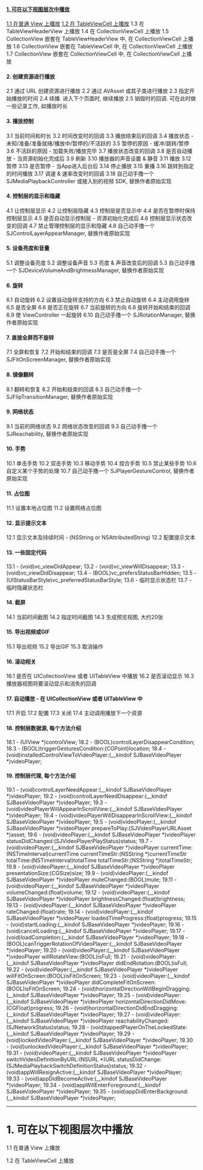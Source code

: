 #### <a href="#1-可在以下视图层次中播放-1">1. 可在以下视图层次中播放</a>
<a href="1-1在普通 View 上播放-1">1.1 在普通 View 上播放</a>
<a href="1-2在 TableViewCell 上播放-1">1.2 在 TableViewCell 上播放</a>
1.3 在 TableViewHeaderView 上播放
1.4 在 CollectionViewCell 上播放
1.5 CollectionView 嵌套在 TableViewHeaderView 中, 在 CollectionViewCell 上播放
1.6 CollectionView 嵌套在 TableViewCell 中, 在 CollectionViewCell 上播放
1.7 CollectionView 嵌套在 CollectionViewCell 中, 在 CollectionViewCell 上播放

#### 2. 创建资源进行播放
2.1 通过 URL 创建资源进行播放
2.2 通过 AVAsset 或其子类进行播放
2.3 指定开始播放的时间
2.4 续播. 进入下个页面时, 继续播放
2.5 销毁时的回调. 可在此时做一些记录工作, 如播放时长

#### 3. 播放控制
3.1 当前时间和时长
3.2 时间改变时的回调
3.3 播放结束后的回调
3.4 播放状态 - 未知/准备/准备就绪/播放中/暂停的/不活跃的
3.5 暂停的原因 - 缓冲/跳转/暂停
3.6 不活跃的原因 - 加载失败/播放完毕
3.7 播放状态改变的回调
3.8 是否自动播放 - 当资源初始化完成后
3.9 刷新 
3.10 播放器的声音设置 & 静音
3.11 播放
3.12 暂停
3.13 是否暂停 - 当App进入后台后
3.14 停止播放
3.15 重播
3.16 跳转到指定的时间播放
3.17 调速 & 速率改变时的回调
3.18 自己动手撸一个 SJMediaPlaybackController 或接入别的视频 SDK, 替换作者原始实现

#### 4. 控制层的显示和隐藏
4.1 让控制层显示
4.2 让控制层隐藏
4.3 控制层是否显示中
4.4 是否在暂停时保持控制层显示
4.5 是否自动显示控制层 - 资源初始化完成后
4.6 控制层显示状态改变的回调
4.7 禁止管理控制层的显示和隐藏
4.8 自己动手撸一个 SJControlLayerAppearManager, 替换作者原始实现

#### 5. 设备亮度和音量
5.1 调整设备亮度
5.2 调整设备声音
5.3 亮度 & 声音改变后的回调
5.3 自己动手撸一个 SJDeviceVolumeAndBrightnessManager, 替换作者原始实现

#### 6. 旋转
6.1 自动旋转
6.2 设置自动旋转支持的方向
6.3 禁止自动旋转
6.4 主动调用旋转
6.5 是否全屏
6.6 是否正在旋转
6.7 当前旋转的方向 
6.8 旋转开始和结束的回调
6.9 使 ViewController 一起旋转
6.10 自己动手撸一个 SJRotationManager, 替换作者原始实现

#### 7. 直接全屏而不旋转
7.1 全屏和恢复
7.2 开始和结束的回调
7.3 是否是全屏
7.4 自己动手撸一个 SJFitOnScreenManager, 替换作者原始实现

#### 8. 镜像翻转
8.1 翻转和恢复
8.2 开始和结束的回调
8.3  自己动手撸一个 SJFlipTransitionManager, 替换作者原始实现

#### 9. 网络状态
9.1 当前的网络状态
9.2 网络状态改变的回调
9.3 自己动手撸一个 SJReachability, 替换作者原始实现

#### 10. 手势
10.1 单击手势
10.2 双击手势
10.3 移动手势
10.4 捏合手势
10.5 禁止某些手势
10.6 自定义某个手势的处理
10.7 自己动手撸一个 SJPlayerGestureControl, 替换作者原始实现

#### 11. 占位图
11.1 设置本地占位图
11.2 设置网络占位图

#### 12. 显示提示文本
12.1 显示文本及持续时间 - (NSString or NSAttributedString)
12.2 配置提示文本

#### 13. 一些固定代码
13.1 - (void)vc_viewDidAppear; 
13.2 - (void)vc_viewWillDisappear;
13.3 - (void)vc_viewDidDisappear;
13.4 - (BOOL)vc_prefersStatusBarHidden;
13.5 - (UIStatusBarStyle)vc_preferredStatusBarStyle;
13.6 - 临时显示状态栏
13.7 - 临时隐藏状态栏

#### 14. 截屏
14.1 当前时间截图
14.2 指定时间截图
14.3 生成预览视图, 大约20张

#### 15. 导出视频或GIF
15.1 导出视频
15.2 导出GIF
15.3 取消操作

#### 16. 滚动相关
16.1 是否在 UICollectionView 或者 UITableView 中播放
16.2 是否滚动显示
16.3 播放器视图将要滚动显示和消失的回调

#### 17. 自动播放 - 在 UICollectionView 或者 UITableView 中
17.1 开启
17.2 配置
17.3 关闭
17.4 主动调用播放下一个资源

#### 18. 控制层数据源, 每个方法介绍
18.1 - (UIView *)controlView;
18.2 - (BOOL)controlLayerDisappearCondition;
18.3 - (BOOL)triggerGesturesCondition:(CGPoint)location;
18.4 - (void)installedControlViewToVideoPlayer:(__kindof SJBaseVideoPlayer *)videoPlayer;

#### 19. 控制层代理, 每个方法介绍
19.1 - (void)controlLayerNeedAppear:(__kindof SJBaseVideoPlayer *)videoPlayer;
19.2 - (void)controlLayerNeedDisappear:(__kindof SJBaseVideoPlayer *)videoPlayer;
19.3 - (void)videoPlayerWillAppearInScrollView:(__kindof SJBaseVideoPlayer *)videoPlayer;
19.4 - (void)videoPlayerWillDisappearInScrollView:(__kindof SJBaseVideoPlayer *)videoPlayer;
19.5 - (void)videoPlayer:(__kindof SJBaseVideoPlayer *)videoPlayer prepareToPlay:(SJVideoPlayerURLAsset *)asset;
19.6 - (void)videoPlayer:(__kindof SJBaseVideoPlayer *)videoPlayer statusDidChanged:(SJVideoPlayerPlayStatus)status;
19.7 - (void)videoPlayer:(__kindof SJBaseVideoPlayer *)videoPlayer
currentTime:(NSTimeInterval)currentTime currentTimeStr:(NSString *)currentTimeStr
totalTime:(NSTimeInterval)totalTime totalTimeStr:(NSString *)totalTimeStr;
19.8 - (void)videoPlayer:(__kindof SJBaseVideoPlayer *)videoPlayer presentationSize:(CGSize)size;
19.9 - (void)videoPlayer:(__kindof SJBaseVideoPlayer *)videoPlayer muteChanged:(BOOL)mute;
19.11 - (void)videoPlayer:(__kindof SJBaseVideoPlayer *)videoPlayer volumeChanged:(float)volume;
19.12 - (void)videoPlayer:(__kindof SJBaseVideoPlayer *)videoPlayer brightnessChanged:(float)brightness;
19.13 - (void)videoPlayer:(__kindof SJBaseVideoPlayer *)videoPlayer rateChanged:(float)rate;
19.14 - (void)videoPlayer:(__kindof SJBaseVideoPlayer *)videoPlayer loadedTimeProgress:(float)progress;
19.15 - (void)startLoading:(__kindof SJBaseVideoPlayer *)videoPlayer;
19.16 - (void)cancelLoading:(__kindof SJBaseVideoPlayer *)videoPlayer;
19.17 - (void)loadCompletion:(__kindof SJBaseVideoPlayer *)videoPlayer;
19.18 - (BOOL)canTriggerRotationOfVideoPlayer:(__kindof SJBaseVideoPlayer *)videoPlayer;
19.20 - (void)videoPlayer:(__kindof SJBaseVideoPlayer *)videoPlayer willRotateView:(BOOL)isFull;
19.21 - (void)videoPlayer:(__kindof SJBaseVideoPlayer *)videoPlayer didEndRotation:(BOOL)isFull;
19.22 - (void)videoPlayer:(__kindof SJBaseVideoPlayer *)videoPlayer willFitOnScreen:(BOOL)isFitOnScreen;
19.23 - (void)videoPlayer:(__kindof SJBaseVideoPlayer *)videoPlayer didCompleteFitOnScreen:(BOOL)isFitOnScreen;
19.24 - (void)horizontalDirectionWillBeginDragging:(__kindof SJBaseVideoPlayer *)videoPlayer;
19.25 - (void)videoPlayer:(__kindof SJBaseVideoPlayer *)videoPlayer horizontalDirectionDidMove:(CGFloat)progress;
19.26 - (void)horizontalDirectionDidEndDragging:(__kindof SJBaseVideoPlayer *)videoPlayer;
19.27 - (void)videoPlayer:(__kindof SJBaseVideoPlayer *)videoPlayer reachabilityChanged:(SJNetworkStatus)status;
19.28 - (void)tappedPlayerOnTheLockedState:(__kindof SJBaseVideoPlayer *)videoPlayer;
19.29 - (void)lockedVideoPlayer:(__kindof SJBaseVideoPlayer *)videoPlayer;
19.30 - (void)unlockedVideoPlayer:(__kindof SJBaseVideoPlayer *)videoPlayer;
19.31 - (void)videoPlayer:(__kindof SJBaseVideoPlayer *)videoPlayer switchVideoDefinitionByURL:(NSURL *)URL statusDidChange:(SJMediaPlaybackSwitchDefinitionStatus)status;
19.32 - (void)appWillResignActive:(__kindof SJBaseVideoPlayer *)videoPlayer;
19.33 - (void)appDidBecomeActive:(__kindof SJBaseVideoPlayer *)videoPlayer;
19.34 - (void)appWillEnterForeground:(__kindof SJBaseVideoPlayer *)videoPlayer;
19.35 - (void)appDidEnterBackground:(__kindof SJBaseVideoPlayer *)videoPlayer;

___

# 1. 可在以下视图层次中播放
1.1 在普通 View 上播放 

1.2 在 TableViewCell 上播放
